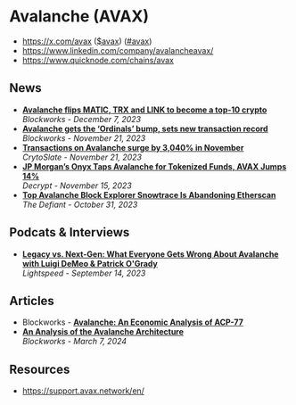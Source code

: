 # Avalanche (AVAX)

- https://x.com/avax ([$avax](https://x.com/search?q=%24avax)) ([#avax](https://x.com/search?q=%23avax))
- https://www.linkedin.com/company/avalancheavax/
- https://www.quicknode.com/chains/avax
  
## News

- [**Avalanche flips MATIC, TRX and LINK to become a top-10 crypto**](https://blockworks.co/news/avax-flips-bch-matic-trx)
  <br/>_Blockworks - December 7, 2023_
- [**Avalanche gets the ‘Ordinals’ bump, sets new transaction record**](https://blockworks.co/news/avalanche-ordinals-asc20-transaction-record)
  <br/>_Blockworks - November 21, 2023_
- [**Transactions on Avalanche surge by 3,040% in November**](https://cryptoslate.com/transactions-on-avalanche-surge-by-3040-percent-in-november/)
  <br/>_CrytoSlate - November 21, 2023_
- [**JP Morgan’s Onyx Taps Avalanche for Tokenized Funds, AVAX Jumps 14%**](https://decrypt.co/206153/jp-morgan-onyx-avalanche-tokenized-funds-avax)
  <br/>_Decrypt - November 15, 2023_
- [**Top Avalanche Block Explorer Snowtrace Is Abandoning Etherscan**](https://thedefiant.io/top-avalanche-block-explorer-snowtrace-is-abandoning-etherscan)
  <br/>_The Defiant - October 31, 2023_

## Podcats & Interviews

- [**Legacy vs. Next-Gen: What Everyone Gets Wrong About Avalanche with Luigi DeMeo & Patrick O'Grady**](https://www.youtube.com/watch?v=-zqqVKT5SfE)
  <br/>_Lightspeed - September 14, 2023_

## Articles
- Blockworks - [**Avalanche: An Economic Analysis of ACP-77**](https://app.blockworksresearch.com/unlocked/avalanche-an-economic-analysis-of-acp-77)
- [**An Analysis of the Avalanche Architecture**](https://app.blockworksresearch.com/research/an-analysis-of-the-avalanche-s-architecture)
  <br/>_Blockworks - March 7, 2024_

## Resources

- https://support.avax.network/en/
